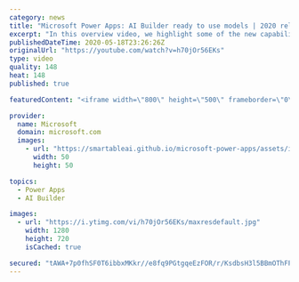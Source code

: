 ```yaml
---
category: news
title: "Microsoft Power Apps: AI Builder ready to use models | 2020 release wave 1 overview"
excerpt: "In this overview video, we highlight some of the new capabilities included in the latest update to Microsoft Power Apps, AI Builder ready to use models.     Here are the capabilities covered:   • Entity extraction helps you by identifying and extracting people, dates, places, locations, etc. from text"
publishedDateTime: 2020-05-18T23:26:26Z
originalUrl: "https://youtube.com/watch?v=h70jOr56EKs"
type: video
quality: 148
heat: 148
published: true

featuredContent: "<iframe width=\"800\" height=\"500\" frameborder=\"0\" src=\"https://www.youtube.com/embed/h70jOr56EKs\" allow=\"accelerometer; autoplay; encrypted-media; gyroscope; picture-in-picture\" allowfullscreen></iframe>"

provider:
  name: Microsoft
  domain: microsoft.com
  images:
    - url: "https://smartableai.github.io/microsoft-power-apps/assets/images/organizations/microsoft.com-50x50.jpg"
      width: 50
      height: 50

topics:
  - Power Apps
  - AI Builder

images:
  - url: "https://i.ytimg.com/vi/h70jOr56EKs/maxresdefault.jpg"
    width: 1280
    height: 720
    isCached: true

secured: "tAWA+7p0fhSF0T6ibbxMKkr//e8fq9PGtgqeEzFOR/r/KsdbsH3l5BBmOThFPnFEOx6WpCV5qEftec/g5713eHtgGD3/6vzrKerm/rnIOQz2iY65HRSv1B3gCsIxUAcPnqa2xTkn8p335wo1dUUJukVOm3ZknBF7ZA/s2gBhrAzUB+jj84tV2zdYBs2Its6sJFcx1ppH48IU2zlU2by628fljtmnMmfXjcdGOJ9UQozMRHHx55rqQcWxizvHcT9aSmKK8rZvHw9xTAjDyYIWpQu+2zwHDb3qpoVUXGGTb+D4WNSPgKW20ZMrvmI1okKvNGaOTR8g9z5TGE4Urj9N3vO8mtzHNmcOHScBxcpQjFqln2WFbLBZaZfJM5yBNhN2wz+BM3ykCE36+ttWs1JI5cXNo0xzgHeta5y0OxAB77sdxcMRj55A3Qvg33Mfr9D3;LhBACZJzXZY4dp9wJNnAaA=="
---
```


